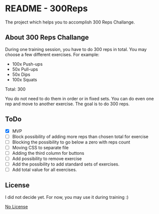 # README - 300Reps

The project which helps you to accomplish 300 Reps Challange.

## About 300 Reps Challange

During one training session, you have to do 300 reps in total.
You may choose a few different exercises. For example: 

* 100x Push-ups
* 50x Pull-ups
* 50x Dips
* 100x Squats

Total: 300 

You do not need to do them in order or in fixed sets. You can do even one rep and move to another exercise. The goal is to do 300 reps. 

## ToDo

- [X] MVP
- [ ] Block possibility of adding more reps than chosen total for exercise
- [ ] Blocking the possibility to go below a zero with reps count
- [ ] Moving CSS to separate file
- [ ] Adding the third column for buttons
- [ ] Add possibility to remove exercise
- [ ] Add the possibility to add standard sets of exercises. 
- [ ] Add total value for all exercises. 

## License

I did not decide yet. For now, you may use it during training :) 


[No License](https://choosealicense.com/no-permission/)

